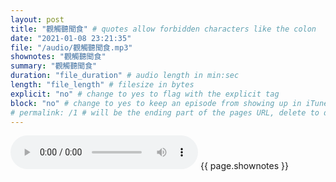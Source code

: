 ```yaml
---
layout: post
title: "觀觸聽聞食" # quotes allow forbidden characters like the colon
date: "2021-01-08 23:21:35"
file: "/audio/觀觸聽聞食.mp3"
shownotes: "觀觸聽聞食"
summary: "觀觸聽聞食"
duration: "file_duration" # audio length in min:sec
length: "file_length" # filesize in bytes
explicit: "no" # change to yes to flag with the explicit tag
block: "no" # change to yes to keep an episode from showing up in iTunes
# permalink: /1 # will be the ending part of the pages URL, delete to default to the title
---
```


<audio controls>
<source src="{{site.url}}{{site.baseurl}}{{ page.file }}" type="audio/x-mp3">
Your browser does not support the audio element.
</audio>
{{ page.shownotes }}
